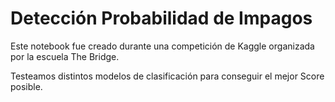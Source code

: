 # Detección Probabilidad de Impagos
Este notebook fue creado durante una competición de Kaggle organizada por la escuela The Bridge.

Testeamos distintos modelos de clasificación para conseguir el mejor Score posible.
